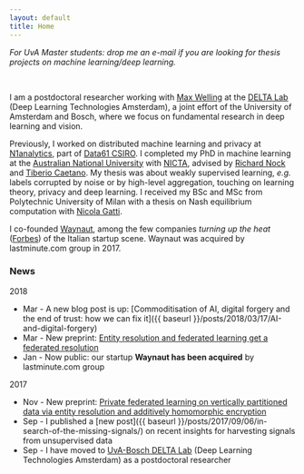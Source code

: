 ```yaml
---
layout: default
title: Home
---
```


*For UvA Master students: drop me an e-mail if you are looking for thesis projects on
machine learning/deep learning.*

<br>

I am a postdoctoral researcher working with [Max Welling](https://staff.fnwi.uva.nl/m.welling/) at the [DELTA Lab](https://ivi.fnwi.uva.nl/uvaboschdeltalab/) (Deep Learning Technologies Amsterdam), a joint effort of the University of Amsterdam and Bosch, where we focus on fundamental research in deep learning and vision.

Previously, I worked on distributed machine learning and privacy at  [N1analytics](http://www.n1analytics.com), part of [Data61 CSIRO](http://www.data61.csiro.au).
I completed my PhD in machine learning at the
[Australian National University](https://www.anu.edu.au) with [NICTA](https://www.nicta.com.au), advised by
[Richard Nock](http://users.cecs.anu.edu.au/~rnock/) and
[Tiberio Caetano](http://www.tiberiocaetano.com). My thesis was about
weakly supervised learning, *e.g.* labels corrupted by noise or by high-level aggregation, touching on learning theory, privacy and deep learning.
I received my BSc and MSc from Polytechnic University of Milan with
a thesis on Nash equilibrium computation with [Nicola Gatti](http://www.gametheory.polimi.it/nicola-gatti.html).

I co-founded [Waynaut](http://www.waynaut.com), among the few companies
*turning up the heat* ([Forbes](http://lnkd.in/d3UGMsx)) of the Italian startup scene. Waynaut was acquired by lastminute.com group in 2017.

### News
2018

- Mar - A new blog post is up: [Commoditisation of AI, digital forgery and the end of trust: how we can fix it]({{ baseurl }}/posts/2018/03/17/AI-and-digital-forgery)
- Mar - New preprint: [Entity resolution and federated learning get a federated resolution](https://arxiv.org/abs/1803.04035)
- Jan - Now public: our startup **Waynaut has been acquired** by lastminute.com group

2017

- Nov - New preprint: [Private federated learning on vertically partitioned data via entity resolution and additively homomorphic encryption](https://arxiv.org/abs/1711.10677)
- Sep - I published a [new post]({{ baseurl }}/posts/2017/09/06/in-search-of-the-missing-signals/) on recent insights for harvesting signals from unsupervised data
- Sep - I have moved to [UvA-Bosch DELTA Lab](https://ivi.fnwi.uva.nl/uvaboschdeltalab/) (Deep Learning Technologies Amsterdam) as a postdoctoral researcher
